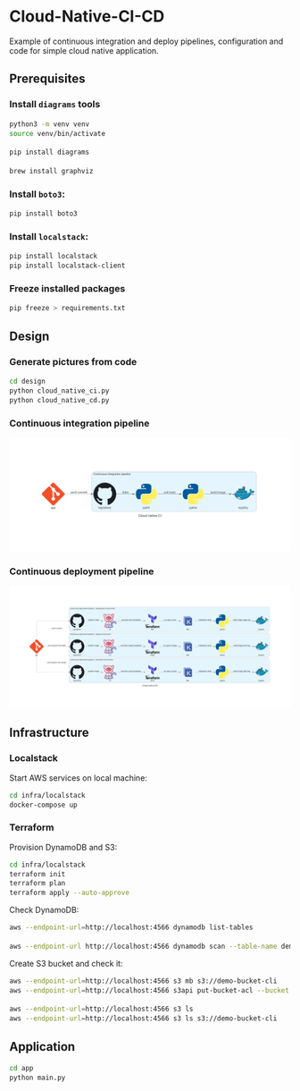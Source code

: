 # Cloud-Native-CI-CD

Example of continuous integration and deploy pipelines, configuration and code for simple cloud native application.

## Prerequisites 

### Install ``diagrams`` tools

```bash
python3 -m venv venv
source venv/bin/activate

pip install diagrams

brew install graphviz
```

### Install ``boto3``:

```bash
pip install boto3
```

### Install ``localstack``:

```bash
pip install localstack
pip install localstack-client
```

### Freeze installed packages

```bash
pip freeze > requirements.txt
```

## Design

### Generate pictures from code

```bash
cd design
python cloud_native_ci.py
python cloud_native_cd.py
```

### Continuous integration pipeline

![Continuous integration pipeline](design/cloud_native_ci.png "Continuous integration pipeline")

### Continuous deployment pipeline

![Continuous deployment pipeline](design/cloud_native_cd.png "Continuous deployment pipeline")

## Infrastructure

### Localstack

Start AWS services on local machine:

```bash
cd infra/localstack
docker-compose up
```

### Terraform

Provision DynamoDB and S3:

```bash
cd infra/localstack
terraform init
terraform plan
terraform apply --auto-approve
```

Check DynamoDB:

```bash
aws --endpoint-url=http://localhost:4566 dynamodb list-tables

aws --endpoint-url http://localhost:4566 dynamodb scan --table-name demo-dynamodb-tf
```

Create S3 bucket and check it:

```bash
aws --endpoint-url=http://localhost:4566 s3 mb s3://demo-bucket-cli
aws --endpoint-url=http://localhost:4566 s3api put-bucket-acl --bucket demo-bucket-cli --acl public-read

aws --endpoint-url=http://localhost:4566 s3 ls
aws --endpoint-url=http://localhost:4566 s3 ls s3://demo-bucket-cli
```

## Application

```bash
cd app
python main.py
```